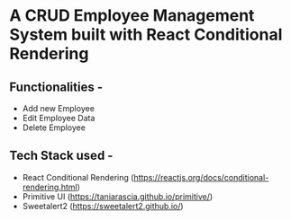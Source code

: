 # A CRUD Employee Management System built with React Conditional Rendering
## Functionalities -
- Add new Employee
- Edit Employee Data
- Delete Employee

## Tech Stack used -
- React Conditional Rendering (https://reactjs.org/docs/conditional-rendering.html)
- Primitive UI (https://taniarascia.github.io/primitive/)
- Sweetalert2 (https://sweetalert2.github.io/)

